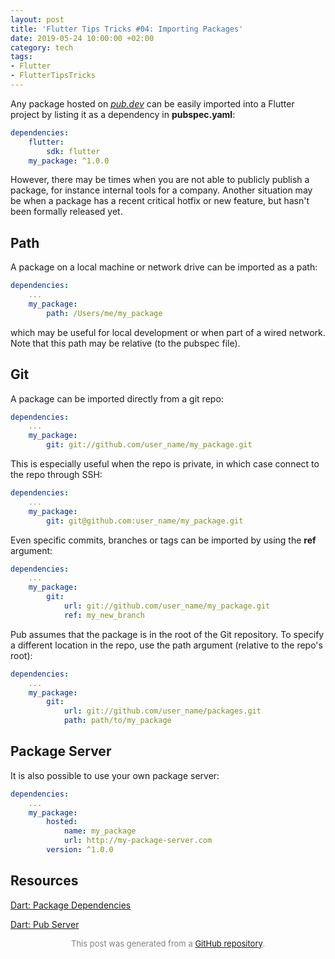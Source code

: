 ```yaml
---
layout: post
title: 'Flutter Tips Tricks #04: Importing Packages'
date: 2019-05-24 10:00:00 +02:00
category: tech
tags:
- Flutter
- FlutterTipsTricks
---
```


Any package hosted on [*pub.dev*](https://pub.dev/) can be easily imported into a Flutter project by listing it as a dependency in **pubspec.yaml**:

```yaml
dependencies:
    flutter:
        sdk: flutter
    my_package: ^1.0.0
```

However, there may be times when you are not able to publicly publish a package, for instance internal tools for a company. Another situation may be when a package has a recent critical hotfix or new feature, but hasn't been formally released yet.

## Path

A package on a local machine or network drive can be imported as a path:

```yaml
dependencies:
    ...
    my_package:
        path: /Users/me/my_package
```

which may be useful for local development or when part of a wired network. Note that this path may be relative (to the pubspec file).

## Git

A package can be imported directly from a git repo:

```yaml
dependencies:
    ...
    my_package:
        git: git://github.com/user_name/my_package.git
```

This is especially useful when the repo is private, in which case connect to the repo through SSH:

```yaml
dependencies:
    ...
    my_package:
        git: git@github.com:user_name/my_package.git
```

Even specific commits, branches or tags can be imported by using the **ref** argument:

```yaml
dependencies:
    ...
    my_package:
        git:
            url: git://github.com/user_name/my_package.git
            ref: my_new_branch
```

Pub assumes that the package is in the root of the Git repository. To specify a different location in the repo, use the path argument (relative to the repo's root):

```yaml
dependencies:
    ...
    my_package:
        git:
            url: git://github.com/user_name/packages.git
            path: path/to/my_package
```

## Package Server

It is also possible to use your own package server:

```yaml
dependencies:
    ...
    my_package:
        hosted:
            name: my_package
            url: http://my-package-server.com
        version: ^1.0.0
```

## Resources

[Dart: Package Dependencies](https://dart.dev/tools/pub/dependencies)

[Dart: Pub Server](https://github.com/dart-lang/pub_server)


<p align="center"><font size="-1" color="#828282">This post was generated from a <a href="https://github.com/defuncart/flutter-tips-tricks/tree/master/04-ImportingPackages">GitHub repository</a>.</font></p>
